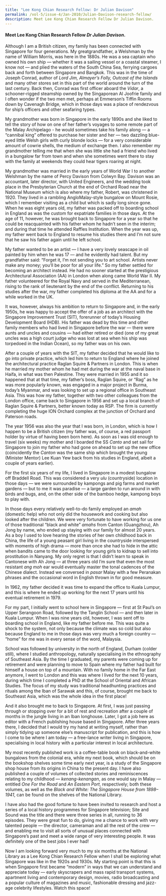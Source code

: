```yaml
---
title: "Lee Kong Chian Research Fellow: Dr Julian Davison"
permalink: /vol-5/issue-4/Jan-2010/Julian-Davison-research-fellow/
description: Meet Lee Kong Chian Research Fellow Dr Julian Davison.
---
```

#### Meet Lee Kong Chian Research Fellow _Dr Julian Davison_.
 
 Although I am a British citizen, my family has been connected with Singapore for four generations. My greatgrandfather, a Welshman by the name of William Morris, was here in the 1880s. He was a sea captain who owned his own ship — whether it was a sailing vessel or a coastal steamer, I know not — and plied the waters of the South China Sea, ferrying cargoes back and forth between Singapore and Bangkok. This was in the time of Joseph Conrad, author of *Lord Jim, Almayer’s Folly, Outcast of the Islands* and many other stores set in this part of the world around the turn of the last century. Back then, Conrad was first officer aboard the *Vidar*, a schooner-rigged steamship owned by the Singaporean Al Joofrie family and I often wonder if the two men met, perhaps at Emmerson’s Tiffin Rooms down by Cavenagh Bridge, which in those days was a place of rendezvous for ship’s officers and other seafaring types.
 
My grandmother was born in Singapore in the early 1890s and she liked to tell the story of how on one of her father’s voyages to some remote part of the Malay Archipelago - he would sometimes take his family along — a “cannibal king” offered to purchase her sister and her — two dazzling blue-eyed little Welsh girls with curly blonde locks — for a very considerable amount of cowrie shells, the medium of exchange then. I also remember my grandmother telling me that when she was little she had a friend who lived in a bungalow far from town and when she sometimes went there to stay with the family at weekends they could hear tigers roaring at night.

My grandmother was married in the early years of World War I to another Welshman by the name of Percy Davison from Colwyn Bay. Davison was an accountant, later director, with United Engineers, and the wedding took place in the Presbyterian Church at the end of Orchard Road near the National Museum which is also where my father, Robert, was christened in 1920. They lived in a rambling AngloMalay-style bungalow on Mount Rosie, which I remember visiting as a child but which is sadly long since gone. When he was eight years old, my father was packed off to boarding school in England as was the custom for expatriate families in those days. At the age of 11, however, he was brought back to Singapore for a year so that he could be reacquainted with his father whom he hadn’t seen in the interim; and during that time he attended Raffles Institution. When the year was up, my father went back to England to resume his studies there and I’m not sure that he saw his father again until he left school.

My father wanted to be an artist — I have a very lovely seascape in oil painted by him when he was 17 — and he evidently had talent. But my grandfather said: “Forget it, I’m not sending you to art school. Artists never make any money; you’ll be poor for all your life.” So my father settled for becoming an architect instead. He had no sooner started at the prestigious Architectural Association (AA) in London when along came World War II. My father volunteered for the Royal Navy and served in the Mediterranean, rising to the rank of lieutenant by the end of the conflict. Returning to his studies after the war, my father completed his diploma at the AA and for a while worked in the UK.

It was, however, always his ambition to return to Singapore and, in the early 1950s, he was happy to accept the offer of a job as an architect with the Singapore Improvement Trust (SIT), forerunner of today’s Housing Development Board (HDB). His father was dead by this time and other family members who had lived in Singapore before the war — there were aunts and uncles and cousins — had either retired or died (one of my great uncles was a high court judge who was lost at sea when his ship was torpedoed in the Indian Ocean), so my father was on his own.

After a couple of years with the SIT, my father decided that he would like to go into private practice, which led him to return to England where he joined the architectural practice Raglan Squire & Partners in London. This is when he married my mother whom he had met during the war at the naval base in Haifa, in what was then Palestine. They were married in 1955 and it so happened that at that time, my father’s boss, Raglan Squire, or “Rag” as he was more popularly known, was engaged in a major project in Burma, today’s Myanmar, and was looking to set up a regional office in Southeast Asia. This was how my father, together with two other colleagues from the London office, came back to Singapore in 1956 and set up a local branch of Raglan Squire & Partners, better known today as RSP. The firm is currently completing the huge ION Orchard complex at the junction of Orchard and Paterson roads.

The year 1956 was also the year that I was born, in London, which is how I happen to be a British citizen (my father was, of course, a red passport holder by virtue of having been born here). As soon as I was old enough to travel (six weeks) my mother and I boarded the SS *Canto* and set sail for Singapore to join my father who had gone on ahead to set up the new office (coincidently the *Canton* was the same ship which brought the young (Minister Mentor) Lee Kuan Yew back from his studies in England, albeit a couple of years earlier).

For the first six years of my life, I lived in Singapore in a modest bungalow off Braddell Road. This was considered a very *ulu* (countryside) location in those days — we were surrounded by kampongs and pig farms and market gardens — but to me it was paradise — a large garden to run around in with birds and bugs, and, on the other side of the bamboo hedge, kampong boys to play with.

In those days every relatively well-to-do family employed an *amah* (domestic help) who not only did the housework and cooking but also looked after the children. We were very fortunate to have working for us one of those traditional “black and white” *amahs* from Canton (Guangzhou), Ah Jong by name, who ended up staying with our family for almost 20 years. As a boy I used to love hearing the stories of her own childhood back in China, the life of a young peasant girl living in the countryside interspersed with moments of high drama — more than once she had to hide in the attic when bandits came to the door looking for young girls to kidnap to sell into prostitution in Nanyang. My only regret is that I didn’t learn to speak in Cantonese with Ah Jong — at three years old I’m sure that even the most resistant *ang moh* ear would eventually master the tonal cadences of the Chinese dialect. Instead we conversed in *pasar* Malay with a few Peranakan phrases and the occasional word in English thrown in for good measure.

In 1962, my father decided it was time to expand the office to Kuala Lumpur, and this is where he ended up working for the next 17 years until his eventual retirement in 1979.

For my part, I initially went to school here in Singapore — first at St Paul’s on Upper Serangoon Road, followed by the Tanglin School — and then later in Kuala Lumpur. When I was nine years old, however, I was sent off to boarding school in England, like my father before me. This was quite a shock to the system, not only because the climate was so cold but also because England to me in those days was very much a foreign country — “home” for me was in every sense of the word, Malaysia.

School was followed by university in the north of England, Durham (colder still), where I studied anthropology, naturally specialising in the ethnography of Southeast Asia. By the time I graduated, my parents were coming up for retirement and were planning to move to Spain where my father had built for himself a house on top of a mountain. With no family home in the Far East anymore, I went to London and this was where I lived for the next 10 years, during which time I completed a PhD at the School of Oriental and African Studies. The focus of my study was traditional headhunting practices and rituals among the Iban of Sarawak and this, of course, brought me back to Southeast Asia, which was the whole idea in the first place!

And it also brought me to back to Singapore. At first, I was just passing through or stopping over for a bit of rest and recreation after a couple of months in the jungle living in an Iban longhouse. Later, I got a job here as editor with a French publishing house based in Singapore. After three years there, I decided that I would try my hand at writing myself, rather than simply tidying up someone else’s manuscript for publication, and this is how I come to be where I am today — a free-lance writer living in Singapore, specialising in local history with a particular interest in local architecture.

My most recently published work is a coffee-table book on black-and-white bungalows from the colonial era, while my next book, which should be on the bookshop shelves some time early next year, is a study of the Singapore shop house from its origins in China to the present day. I have also published a couple of volumes of collected stories and reminiscences relating to my childhood — *kenang-kenangan*, as one would say in Malay — entitled *One For the Road* and *An Eastern Port*, respectively; both these volumes, as well as the *Black and White: The Singapore House from 1898–1941*, can be found on the shelves of the National Library.

I have also had the good fortune to have been invited to research and host a series of a local history programmes for Singapore television; Site and Sound was the title and there were three series in all, running to 36 episodes. They were great fun to do, giving me a chance to work with very talented people — the director, cameraman and all the rest of the crew — and enabling me to visit all sorts of unusual places connected with Singapore’s past and meet a wide range of very interesting people. It was definitely one of the best jobs I ever had!

Now I am looking forward very much to my six months at the National Library as a Lee Kong Chian Research Fellow when I shall be exploring what Singapore was like in the 1920s and 1930s. My starting point is that this is when Singapore first became “modern” in ways that we can understand and appreciate today — early skyscrapers and mass rapid transport systems, apartment living and contemporary design, movies, radio broadcasting and a popular culture of magazines and music, fashionable dressing and jazz-age celebrity lifestyles. Watch this space!






 












